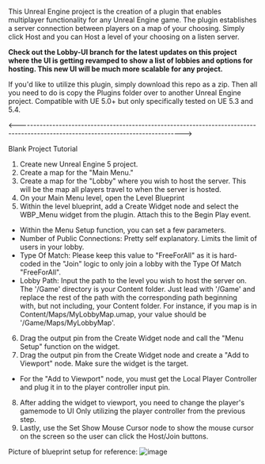 This Unreal Engine project is the creation of a plugin that enables multiplayer functionality for any Unreal Engine game. The plugin establishes a server connection between players on a map of your choosing.
Simply click Host and you can Host a level of your choosing on a listen server.

**Check out the Lobby-UI branch for the latest updates on this project where the UI is getting revamped to show a list of lobbies and options for hosting. This new UI will be much more scalable for any project.**

If you'd like to utilize this plugin, simply download this repo as a zip. Then all you need to do is copy the Plugins folder over to another Unreal Engine project. Compatible with UE 5.0+ but only specifically tested on UE 5.3 and 5.4.

<---------------------------------------------------------------------------------------------------------------------------------->

Blank Project Tutorial
1)  Create new Unreal Engine 5 project.
2)  Create a map for the "Main Menu."
3)  Create a map for the "Lobby" where you wish to host the server. This will be the map all players travel to when the server is hosted.
4)  On your Main Menu level, open the Level Blueprint
5)  Within the level blueprint, add a Create Widget node and select the WBP_Menu widget from the plugin. Attach this to the Begin Play event.
-   Within the Menu Setup function, you can set a few parameters.
-   Number of Public Connections: Pretty self explanatory. Limits the limit of users in your lobby.
-   Type Of Match: Please keep this value to "FreeForAll" as it is hard-coded in the "Join" logic to only join a lobby with the Type Of Match "FreeForAll".
-   Lobby Path: Input the path to the level you wish to host the server on. The '/Game' directory is your Content folder. Just lead with '/Game' and replace the rest of the path with the corresponding path beginning     
        with, but not including, your Content folder. For instance, if you map is in Content/Maps/MyLobbyMap.umap, your value should be '/Game/Maps/MyLobbyMap'.
6)   Drag the output pin from the Create Widget node and call the "Menu Setup" function on the widget.
7)   Drag the output pin from the Create Widget node and create a "Add to Viewport" node. Make sure the widget is the target.
-   For the "Add to Viewport" node, you must get the Local Player Controller and plug it in to the player controller input pin.
8)    After adding the widget to viewport, you need to change the player's gamemode to UI Only utilizing the player controller from the previous step.
9)    Lastly, use the Set Show Mouse Cursor node to show the mouse cursor on the screen so the user can click the Host/Join buttons.


Picture of blueprint setup for reference:
![image](https://github.com/user-attachments/assets/c08e13c1-5b42-40d4-9786-02944b242cfd)


